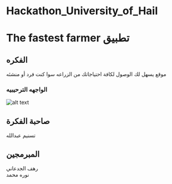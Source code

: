 # Hackathon_University_of_Hail

# The fastest farmer تطبيق 
## الفكره

 موقع يسهل لك الوصول لكافة احتياجاتك من الزراعه سوا كنت فرد أو منشئه  


 ### الواجهه الترحيبيه 

![alt text](https://github.com/Rahaf-Aljadaani/Hackathon_University_of_Hail/interfaces/#1.PNG)



## صاحبة الفكرة 
 تسنيم عبدالله 


## المبرمجين
 رهف الجدعاني
 <br>
 نوره محمد 


 


